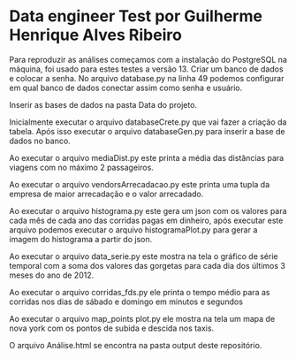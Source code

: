 # Data engineer Test por Guilherme Henrique Alves Ribeiro

Para reproduzir as análises começamos com a instalação do PostgreSQL na máquina, foi usado para estes testes a versão 13.
Criar um banco de dados e colocar a senha.
No arquivo database.py na linha 49 podemos configurar em qual banco de dados conectar assim como senha e usuário.

Inserir as bases de dados na pasta Data do projeto. 

Inicialmente executar o arquivo databaseCrete.py que vai fazer a criação da tabela.
Após isso executar o arquivo databaseGen.py para inserir a base de dados no banco.

Ao executar o arquivo mediaDist.py este printa a média das distâncias para viagens com no máximo 2 passageiros.

Ao executar o arquivo vendorsArrecadacao.py este printa uma tupla da empresa de maior arrecadação e o valor arrecadado.

Ao executar o arquivo histograma.py este gera um json com os valores para cada mês de cada ano das corridas pagas em dinheiro, após executar este arquivo podemos executar o arquivo histogramaPlot.py para gerar a imagem do histograma a partir do json.

Ao executar o arquivo data_serie.py este mostra na tela o gráfico de série temporal com a soma dos valores das gorgetas para cada dia dos últimos 3 meses do ano de 2012.


Ao executar o arquivo corridas_fds.py ele printa o tempo médio para as corridas nos dias de sábado e domingo em minutos e segundos

Ao executar o arquivo map_points plot.py ele mostra na tela um mapa de nova york com os pontos de subida e descida nos taxis.

O arquivo Análise.html se encontra na pasta output deste repositório.
